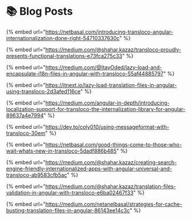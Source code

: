 # 📚 Blog Posts

{% embed url="https://netbasal.com/introducing-transloco-angular-internationalization-done-right-54710337630c" %}

{% embed url="https://medium.com/@shahar.kazaz/transloco-proudly-presents-functional-translations-e73fca275c33" %}

{% embed url="https://medium.com/@ItayOded/lazy-load-and-encapsulate-i18n-files-in-angular-with-transloco-55af44885797" %}

{% embed url="https://itnext.io/lazy-load-translation-files-in-angular-using-transloco-2d3afed116ce" %}

{% embed url="https://medium.com/angular-in-depth/introducing-localization-support-for-transloco-the-internalization-library-for-angular-89637a4e7994" %}

{% embed url="https://dev.to/coly010/using-messageformat-with-transloco-30em" %}

{% embed url="https://netbasal.com/good-things-come-to-those-who-wait-whats-new-in-transloco-5dadf886b485" %}

{% embed url="https://medium.com/@shahar.kazaz/creating-search-engine-friendly-internationalized-apps-with-angular-universal-and-transloco-ab9583cfb5ac" %}

{% embed url="https://medium.com/@shahar.kazaz/translation-files-validation-in-angular-with-transloco-e6ba02467f33" %}

{% embed url="https://medium.com/netanelbasal/strategies-for-cache-busting-translation-files-in-angular-86143ee14c3c" %}
